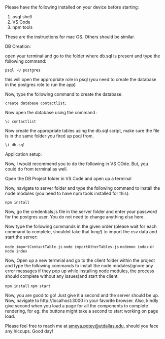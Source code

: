 Please have the following installed on your device before starting:

1. psql shell
2. VS Code
3. npm tools

These are the instructions for mac OS. Others should be similar.

DB Creation:


open your terminal and go to the folder where db.sql is present
and type the following command:

```psql -U postgres```

this will open the appropriate role in psql (you need to create the database in the postgres role to run the app)

Now, type the following command to create the database:

```create database contactlist;```

Now open the database using the command :

```\c contactlist```

Now create the appropriate tables using the db.sql script, make sure the file is in the same folder you fired up psql from.

```\i db.sql```











Application setup:



Now, I would recommend you to do the following in VS COde. But, you could do from terminal as well.

Open the DB Project folder in VS Code and open up a terminal

Now, navigate to server folder and type the following command to install the node modules (you need to have npm tools installed for this):

```npm install``` 

Now, go the credentials.js file in the server folder and enter your password for the postgres user. You do not need to change anything else here.

Now type the following commands in the given order (please wait for each command to complete, shouldnt take that long!) to import the csv data and start the server:

```node importContactTable.js```
```node importOtherTables.js```
```nodemon index``` or ```node index```


Now, Open up a new termnial and go to the client folder within the project and type the following commands to install the node modules(ignore any error messages if they pop up while installing node modules, the process should complete without any issues)and start the client:

```npm install```
```npm start```

Now, you are good to go! Just give it a second and the server should be up. Now, navigate to http://localhost:3000 in your favorite browser. Also, kindly give second when you load a page for all the components to complete rendering, for eg. the buttons might take a second to start working on page load.

Please feel free to reach me at ameya.potey@utdallas.edu, should you face any hiccups. Good day!